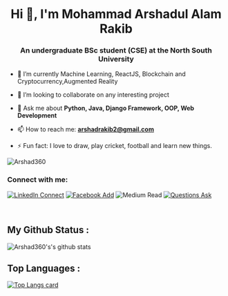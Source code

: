 <h1 align="center">Hi 👋, I'm Mohammad Arshadul Alam Rakib</h1>
<h3 align="center">An undergraduate BSc student (CSE) at the North South University</h3>

- 🌱 I’m currently Machine Learning, ReactJS, Blockchain and Cryptocurrency,Augmented Reality

- 👯 I’m looking to collaborate on any interesting project

- 💬 Ask me about **Python, Java, Django Framework, OOP, Web Development**

- 📫 How to reach me: **arshadrakib2@gmail.com**

- ⚡ Fun fact: I love to draw, play cricket, football and learn new things.

<p align="left"> <img src="https://komarev.com/ghpvc/?username=Arshad360&label=Profile%20views&color=0e75b6&style=flat" alt="Arshad360" /> </p>

### Connect with me:

[![LinkedIn Connect](https://img.shields.io/badge/%20-Connect-black?color=14171A&labelColor=212121&logo=linkedin&logoColor=ffffff)](https://www.linkedin.com/in/arshad-rakib-ark/) 
[![Facebook Add](https://img.shields.io/badge/%20-Follow-black?color=14171A&labelColor=1976d2&logo=facebook&logoColor=ffffff)](https://www.facebook.com/arshad.rakib.9/) 
![Medium Read](https://img.shields.io/badge/%20-Follow-black?color=14171A&labelColor=1976d2&logo=medium&logoColor=ffffff)
[![Questions Ask](https://img.shields.io/badge/%20-Questions-black?color=14171A&labelColor=fff&logo=stackoverflow&logoColor=0c0d0e26)](https://stackoverflow.com/users/15182217/rakib) 

<br />

## My Github Status :
![Arshad360's's github stats](https://github-readme-stats.vercel.app/api?username=Arshad360&show_icons=true&theme=radical)

## Top Languages :
[![Top Langs card](https://github-readme-stats.vercel.app/api/top-langs/?username=Arshad360&card_width=550&show_icons=true&theme=radical)](https://github.com/Arshad360)




